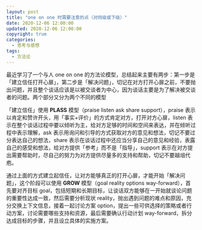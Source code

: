 ```yaml
---
layout: post
title: "one on one 时需要注意的点（对同级或下级）"
date: 2020-12-06 12:00:00
updated: 2020-12-06 12:00:00
copyright: true
categories:
  - 思考与感想
tags:
  - 方法论
---
```

最近学习了一个与人 one on one 的方法论模型，总结起来主要有两步：第一步是「建立信任打开心扉」，第二步是「解决问题」，切记在对方打开心扉之前，不要抛出问题，并且整个谈话应该是以被交谈者为中心，因为谈话主要是为了解决被交谈者的问题。两个部分又分为两个不同的模型

「建立信任」使用 **PLASS** 模型（praise listen ask share support），praise 表示以肯定和赞许开头，用「事实+评价」的方式肯定对方，打开对方心扉，listen 表示在整个谈话过程中要以倾听为主，给对方足够的时间和空间来表达，并在倾听过程中表示理解，ask 表示用询问和引导的方式获取对方的意见和想法，切记不要过分表达自己的想法，share 表示在谈话过程中还应当分享自己的意见和经验，表露自己的感受和想法，给对方提供「参考」而不是「指导」，support 表示在对方提出需要帮助时，尽自己的努力为对方提供尽量多的支持和帮助，切记不要越俎代庖。

通过上面的方式建立起信任，让对方能够真正的打开心扉，才能开始「解决问题」，这个阶段可以使用 **GROW** 模型（goal reality options way-forward），首先要对齐目标 goal，包括短期和长期目标，让谈话双方能够在一开始就谈论问题的重要性达成一致，然后需要分析现状 reality，抛出遇到问题的难点和原因，充分交换上下文信息，接着一起讨论方案 option，提出一些可供选择的策略或者行动方案，讨论需要哪些支持和资源，最后需要确认行动计划 way-forward，拆分达成目标的步骤，并且设立具体的实施方案。
